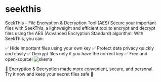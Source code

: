 # seekthis
SeekThis – File Encryption &amp; Decryption Tool (AES)
Secure your important files with SeekThis, a lightweight and efficient tool to encrypt and decrypt files using the AES (Advanced Encryption Standard) algorithm.
With SeekThis, you can:

✅ Hide important files using your own key
✅ Protect data privacy quickly and easily
✅ Decrypt files only if you have the correct key
✅ Free and open-source!
![skema](https://github.com/user-attachments/assets/2773c5b5-233e-4f85-a3e6-7d2510dfd4ac)

📁 Encryption & Decryption made more convenient, secure, and personal.
Try it now and keep your secret files safe 💼

